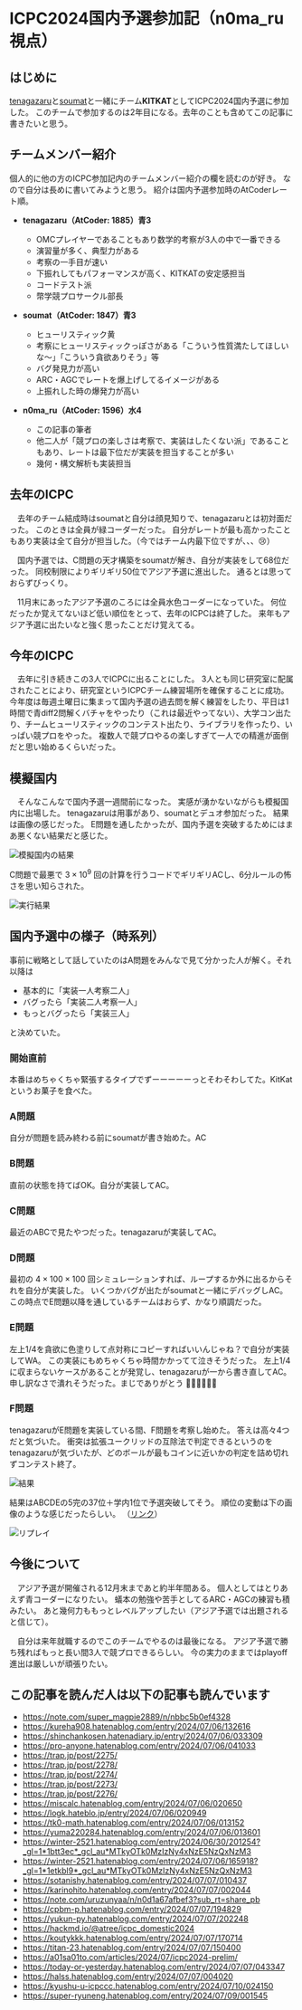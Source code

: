 # ICPC2024国内予選参加記（n0ma_ru視点）

## はじめに

[tenagazaru](https://atcoder.jp/users/tenagazaru)と[soumat](https://atcoder.jp/users/soumat)と一緒にチーム**KITKAT**としてICPC2024国内予選に参加した。
このチームで参加するのは2年目になる。去年のことも含めてこの記事に書きたいと思う。

## チームメンバー紹介

個人的に他の方のICPC参加記内のチームメンバー紹介の欄を読むのが好き。
なので自分は長めに書いてみようと思う。
紹介は国内予選参加時のAtCoderレート順。

- **tenagazaru（AtCoder: 1885）青3**
    - OMCプレイヤーであることもあり数学的考察が3人の中で一番できる
    - 演習量が多く、典型力がある
    - 考察の一手目が速い
    - 下振れしてもパフォーマンスが高く、KITKATの安定感担当
    - コードテスト派
    - 幣学競プロサークル部長

- **soumat（AtCoder: 1847）青3**
    - ヒューリスティック黄
    - 考察にヒューリスティックっぽさがある「こういう性質満たしてほしいな～」「こういう貪欲ありそう」等
    - バグ発見力が高い
    - ARC・AGCでレートを爆上げしてるイメージがある
    - 上振れした時の爆発力が高い

- **n0ma_ru（AtCoder: 1596）水4**
    - この記事の筆者
    - 他二人が「競プロの楽しさは考察で、実装はしたくない派」であることもあり、レートは最下位だが実装を担当することが多い
    - 幾何・構文解析も実装担当

## 去年のICPC

　去年のチーム結成時はsoumatと自分は顔見知りで、tenagazaruとは初対面だった。
このときは全員が緑コーダーだった。
自分がレートが最も高かったこともあり実装は全て自分が担当した。（今ではチーム内最下位ですが、、、😢）

　国内予選では、C問題の天才構築をsoumatが解き、自分が実装をして68位だった。
同校制限によりギリギリ50位でアジア予選に進出した。
通るとは思っておらずびっくり。

　11月末にあったアジア予選のころには全員水色コーダーになっていた。
何位だったか覚えてないほど低い順位をとって、去年のICPCは終了した。
来年もアジア予選に出たいなと強く思ったことだけ覚えてる。

## 今年のICPC

　去年に引き続きこの3人でICPCに出ることにした。
3人とも同じ研究室に配属されたことにより、研究室というICPCチーム練習場所を確保することに成功。
今年度は毎週土曜日に集まって国内予選の過去問を解く練習をしたり、平日は1時間で青diff2問解くバチャをやったり（これは最近やってない）、大学コン出たり、チームヒューリスティックのコンテスト出たり、ライブラリを作ったり、いっぱい競プロをやった。
複数人で競プロやるの楽しすぎて一人での精進が面倒だと思い始めるくらいだった。

## 模擬国内

　そんなこんなで国内予選一週間前になった。
実感が湧かないながらも模擬国内に出場した。
tenagazaruは用事があり、soumatとデュオ参加だった。
結果は画像の感じだった。
E問題を通したかったが、国内予選を突破するためにはまあ悪くない結果だと感じた。

![模擬国内の結果](fig/mogi.png)

C問題で最悪で $3 \times 10^9$ 回の計算を行うコードでギリギリACし、6分ルールの怖さを思い知らされた。

![実行結果](fig/mogi-run.png)

## 国内予選中の様子（時系列）

事前に戦略として話していたのはA問題をみんなで見て分かった人が解く。それ以降は

- 基本的に「実装一人考察二人」
- バグったら「実装二人考察一人」
- もっとバグったら「実装三人」

と決めていた。

### 開始直前

本番はめちゃくちゃ緊張するタイプでずーーーーーっとそわそわしてた。KitKatというお菓子を食べた。

### A問題

自分が問題を読み終わる前にsoumatが書き始めた。AC

### B問題

直前の状態を持てばOK。自分が実装してAC。

### C問題

最近のABCで見たやつだった。tenagazaruが実装してAC。

### D問題

最初の $4\times100\times100$ 回シミュレーションすれば、ループするか外に出るからそれを自分が実装した。
いくつかバグが出たがsoumatと一緒にデバッグしAC。
この時点でE問題以降を通しているチームはおらず、かなり順調だった。

### E問題

左上1/4を貪欲に色塗りして点対称にコピーすればいいんじゃね？で自分が実装してWA。
この実装にもめちゃくちゃ時間かかってて泣きそうだった。
左上1/4に収まらないケースがあることが発覚し、tenagazaruが一から書き直してAC。
申し訳なさで潰れそうだった。まじでありがとう 🙇🙇🙇🙇🙇🙇

### F問題

tenagazaruがE問題を実装している間、F問題を考察し始めた。
答えは高々4つだと気づいた。
衝突は拡張ユークリッドの互除法で判定できるというのをtenagazaruが気づいたが、どのボールが最もコインに近いかの判定を詰め切れずコンテスト終了。

![結果](fig/icpc-result.png)

結果はABCDEの5完の37位＋学内1位で予選突破してそう。
順位の変動は下の画像のような感じだったらしい。
（[リンク](https://icpc-replay.vercel.app/chart?contest=2024_domestic&team=KITKAT)）

![リプレイ](fig/icpc-replay.png)

## 今後について

　アジア予選が開催される12月末まであと約半年間ある。
個人としてはとりあえず青コーダーになりたい。
蟻本の勉強や苦手としてるARC・AGCの練習も積みたい。
あと幾何力ももっとレベルアップしたい（アジア予選では出題されると信じて）。

　自分は来年就職するのでこのチームでやるのは最後になる。
アジア予選で勝ち残ればもっと長い間3人で競プロできるらしい。
今の実力のままではplayoff進出は厳しいが頑張りたい。

## この記事を読んだ人は以下の記事も読んでいます

- <https://note.com/super_magpie2889/n/nbbc5b0ef4328>
- <https://kureha908.hatenablog.com/entry/2024/07/06/132616>
- <https://shinchankosen.hatenadiary.jp/entry/2024/07/06/033309>
- <https://pro-anyone.hatenablog.com/entry/2024/07/06/041033>
- <https://trap.jp/post/2275/>
- <https://trap.jp/post/2278/>
- <https://trap.jp/post/2274/>
- <https://trap.jp/post/2273/>
- <https://trap.jp/post/2276/>
- <https://miscalc.hatenablog.com/entry/2024/07/06/020650>
- <https://logk.hateblo.jp/entry/2024/07/06/020949>
- <https://tk0-math.hatenablog.com/entry/2024/07/06/013152>
- <https://yuma220284.hatenablog.com/entry/2024/07/06/013601>
- <https://winter-2521.hatenablog.com/entry/2024/06/30/201254?_gl=1*1btt3ec*_gcl_au*MTkyOTk0MzIzNy4xNzE5NzQxNzM3>
- <https://winter-2521.hatenablog.com/entry/2024/07/06/165918?_gl=1*1etkbl9*_gcl_au*MTkyOTk0MzIzNy4xNzE5NzQxNzM3>
- <https://sotanishy.hatenablog.com/entry/2024/07/07/010437>
- <https://karinohito.hatenablog.com/entry/2024/07/07/002044>
- <https://note.com/uruzunyaa/n/n0d1a67afbef3?sub_rt=share_pb>
- <https://cpbm-p.hatenablog.com/entry/2024/07/07/194829>
- <https://yukun-py.hatenablog.com/entry/2024/07/07/202248>
- <https://hackmd.io/@atree/icpc_domestic2024>
- <https://koutykkk.hatenablog.com/entry/2024/07/07/170714>
- <https://titan-23.hatenablog.com/entry/2024/07/07/150400>
- <https://a01sa01to.com/articles/2024/07/icpc2024-prelim/>
- <https://today-or-yesterday.hatenablog.com/entry/2024/07/07/043347>
- <https://halss.hatenablog.com/entry/2024/07/07/004020>
- <https://kyushu-u-icpccc.hatenablog.com/entry/2024/07/10/024150>
- <https://super-ryuneng.hatenablog.com/entry/2024/07/09/001545>